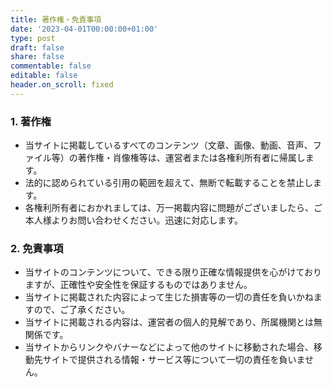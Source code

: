 ```yaml
---
title: 著作権・免責事項
date: '2023-04-01T00:00:00+01:00'
type: post
draft: false
share: false
commentable: false
editable: false
header.on_scroll: fixed
---
```


### 1. 著作権
* 当サイトに掲載しているすべてのコンテンツ（文章、画像、動画、音声、ファイル等）の著作権・肖像権等は、運営者または各権利所有者に帰属します。
* 法的に認められている引用の範囲を超えて、無断で転載することを禁止します。
* 各権利所有者におかれましては、万一掲載内容に問題がございましたら、ご本人様よりお問い合わせください。迅速に対応します。

### 2. 免責事項
* 当サイトのコンテンツについて、できる限り正確な情報提供を心がけておりますが、正確性や安全性を保証するものではありません。
* 当サイトに掲載された内容によって生じた損害等の一切の責任を負いかねますので、ご了承ください。
* 当サイトに掲載される内容は、運営者の個人的見解であり、所属機関とは無関係です。
* 当サイトからリンクやバナーなどによって他のサイトに移動された場合、移動先サイトで提供される情報・サービス等について一切の責任を負いません。